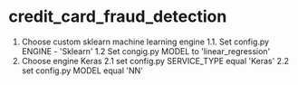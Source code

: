 # credit_card_fraud_detection

1. Choose custom sklearn machine learning engine 
    1.1. Set config.py ENGINE - 'Sklearn'
    1.2 Set congig.py  MODEL to 'linear_regression'
2. Choose engine Keras
    2.1 set config.py SERVICE_TYPE equal 'Keras'
    2.2 set config.py MODEL equal 'NN'